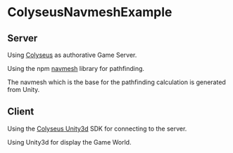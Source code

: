 # ColyseusNavmeshExample
 
## Server

Using [Colyseus](https://github.com/colyseus/colyseus) as authorative Game Server.

Using the npm [navmesh](https://github.com/mikewesthad/navmesh) library for pathfinding.

The navmesh which is the base for the pathfinding calculation is generated from Unity.

## Client

Using the [Colyseus Unity3d](https://github.com/colyseus/colyseus-unity3d) SDK for connecting to the server.

Using Unity3d for display the Game World.